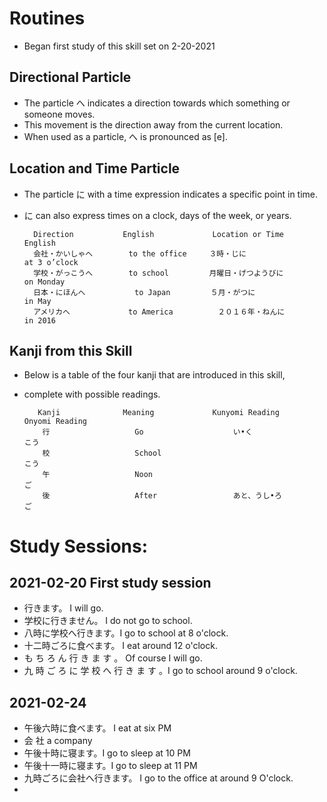 # Routines
* Began first study of this skill set on 2-20-2021


## Directional Particle
* The particle へ indicates a direction towards which something or someone moves. 
* This movement is the direction away from the current location. 
*  When used as a particle, へ is pronounced as [e].　


## Location and Time Particle
* The particle に with a time expression indicates a specific point in time.
* に can also express times on a clock, days of the week, or years.


        Direction 	        English         	Location or Time 	        English
        会社・かいしゃへ 	    to the office 	  ３時・じに 	               at 3 o’clock
        学校・がっこうへ 	    to school 	      月曜日・げつようびに 	        on Monday
        日本・にほんへ 	      to Japan 	       ５月・がつに 	              in May
        アメリカへ 	          to America 	      ２０１６年・ねんに 	        in 2016
        
## Kanji from this Skill
* Below is a table of the four kanji that are introduced in this skill, 
* complete with possible readings.

         Kanji 	            Meaning           	Kunyomi Reading 	        Onyomi Reading
          行 	              Go 	                い•く 	                  こう
          校 	              School 		                                    こう
          午 	              Noon 		                                      ご
          後 	              After 	            あと、うし•ろ 	            ご

# Study Sessions:

## 2021-02-20 First study session 
* 行きます。 I will go. 
* 学校に行きません。 I do not go to school. 
* 八時に学校へ行きます。I go to school at 8 o'clock.
* 十二時ごろに食べます。 I eat around 12 o'clock.
* も ち ろ ん 行 き ま す 。 Of course I will go. 
* 九 時 ご ろ に 学 校 へ 行 き ま す 。I go to school around 9 o'clock. 

## 2021-02-24 
* 午後六時に食べます。 I eat at six PM
* 会 社  a company 
* 午後十時に寝ます。I go to sleep at 10 PM
* 午後十一時に寝ます。I go to sleep at 11 PM
* 九時ごろに会社へ行きます。 I go to the office at around 9 O'clock. 
* 
